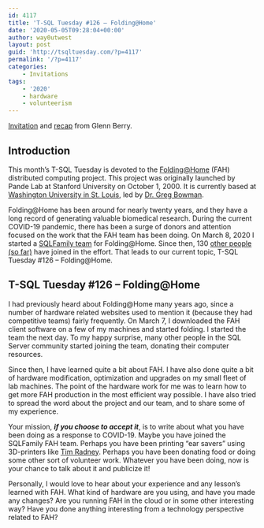```yaml
---
id: 4117
title: 'T-SQL Tuesday #126 – Folding@Home'
date: '2020-05-05T09:28:04+00:00'
author: way0utwest
layout: post
guid: 'http://tsqltuesday.com/?p=4117'
permalink: '/?p=4117'
categories:
    - Invitations
tags:
    - '2020'
    - hardware
    - volunteerism
---
```


[Invitation](https://glennsqlperformance.com/2020/05/05/t-sql-tuesday-126-foldinghome/) and [recap](https://glennsqlperformance.com/2020/05/19/t-sql-tuesday-126-recap/) from Glenn Berry.

## Introduction

This month’s T-SQL Tuesday is devoted to the [Folding@Home](https://foldingathome.org/) (FAH) distributed computing project. This project was originally launched by Pande Lab at Stanford University on October 1, 2000. It is currently based at [Washington University in St. Louis](https://biochem.wustl.edu/), led by [Dr. Greg Bowman](https://biochem.wustl.edu/faculty/bowman).

Folding@Home has been around for nearly twenty years, and they have a long record of generating valuable biomedical research. During the current COVID-19 pandemic, there has been a surge of donors and attention focused on the work that the FAH team has been doing. On March 8, 2020 I started a [SQLFamily team](https://glennsqlperformance.com/foldinghome/) for Folding@Home. Since then, 130 [other people (so far)](https://stats.foldingathome.org/team/236388) have joined in the effort. That leads to our current topic, T-SQL Tuesday #126 – Folding@Home.

## T-SQL Tuesday #126 – Folding@Home

I had previously heard about Folding@Home many years ago, since a number of hardware related websites used to mention it (because they had competitive teams) fairly frequently. On March 7, I downloaded the FAH client software on a few of my machines and started folding. I started the team the next day. To my happy surprise, many other people in the SQL Server community started joining the team, donating their computer resources.

Since then, I have learned quite a bit about FAH. I have also done quite a bit of hardware modification, optimization and upgrades on my small fleet of lab machines. The point of the hardware work for me was to learn how to get more FAH production in the most efficient way possible. I have also tried to spread the word about the project and our team, and to share some of my experience.

Your mission, ***if you choose to accept it***, is to write about what you have been doing as a response to COVID-19. Maybe you have joined the SQLFamily FAH team. Perhaps you have been printing “ear savers” using 3D-printers like [Tim Radney](https://twitter.com/tradney). Perhaps you have been donating food or doing some other sort of volunteer work. Whatever you have been doing, now is your chance to talk about it and publicize it!

Personally, I would love to hear about your experience and any lesson’s learned with FAH. What kind of hardware are you using, and have you made any changes? Are you running FAH in the cloud or in some other interesting way? Have you done anything interesting from a technology perspective related to FAH?